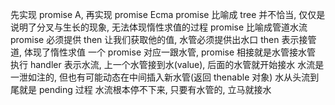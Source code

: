 先实现 promise A, 再实现 promise Ecma
promise 比喻成 tree 并不恰当, 仅仅是说明了分叉与生长的现象, 无法体现惰性求值的过程
promise 比喻成管道水流
promise 必须提供 then 让我们获取他的值, 水管必须提供出水口
then 表示接管道, 体现了惰性求值
一个 promise 对应一跟水管, promise 相接就是水管接水管
执行 handler 表示水流, 上一个水管接到水(value), 后面的水管就开始接水
水流是一泄如注的, 但也有可能动态在中间插入新水管(返回 thenable 对象)
水从头流到尾就是 pending 过程
水流根本停不下来, 只要有水管的, 立马就接水
